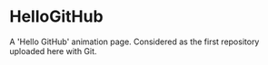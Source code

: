 # HelloGitHub
A 'Hello GitHub' animation page. Considered as the first repository uploaded here with Git.
